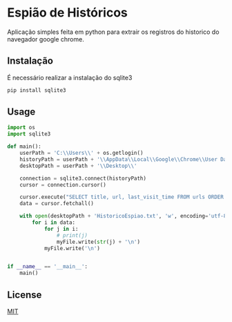 # Espião de Históricos

Aplicação simples feita em python para extrair os registros do historico do navegador google chrome.

## Instalação

É necessário realizar a instalação do sqlite3

```bash
pip install sqlite3
```

## Usage

```python
import os
import sqlite3

def main():
    userPath = 'C:\\Users\\' + os.getlogin()
    historyPath = userPath + '\\AppData\\Local\\Google\\Chrome\\User Data\\Default\\History'
    desktopPath = userPath + '\\Desktop\\'

    connection = sqlite3.connect(historyPath)
    cursor = connection.cursor()

    cursor.execute("SELECT title, url, last_visit_time FROM urls ORDER BY last_visit_time DESC LIMIT 5")
    data = cursor.fetchall()

    with open(desktopPath + 'HistoricoEspiao.txt', 'w', encoding='utf-8') as myFile:
        for i in data:
            for j in i:
                # print(j)
                myFile.write(str(j) + '\n')
            myFile.write('\n')


if __name__ == '__main__':
    main()
```

## License

[MIT](https://choosealicense.com/licenses/mit/)